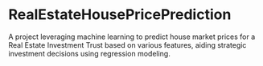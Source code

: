# RealEstateHousePricePrediction
A project leveraging machine learning to predict house market prices for a Real Estate Investment Trust based on various features, aiding strategic investment decisions using regression modeling.
